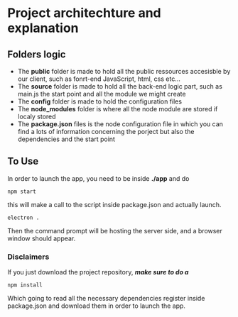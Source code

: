 # Project architechture and explanation

## Folders logic

- The **public** folder is made to hold all the public ressources accesisble by our client, such as fonrt-end JavaScript, html, css etc...
- The **source** folder is made to hold all the back-end logic part, such as main.js the start point and all the module we might create  
- The **config** folder is made to hold the configuration files
- The **node_modules** folder is where all the node module are stored if localy stored
- The **package.json** files is the node configuration file in which you can find a lots of information concerning the porject but also the dependencies and the start point

## To Use

In order to launch the app, you need to be inside **./app** and do
```
npm start
```
this will make a call to the script inside package.json and actually launch.
```
electron .
```
Then the command prompt will be hosting the server side, and a browser window should appear.

### Disclaimers
If you just download the project repository, **_make sure to do a_**
```
npm install
```
Which going to read all the necessary dependencies register inside package.json and download them in order to launch the app.
